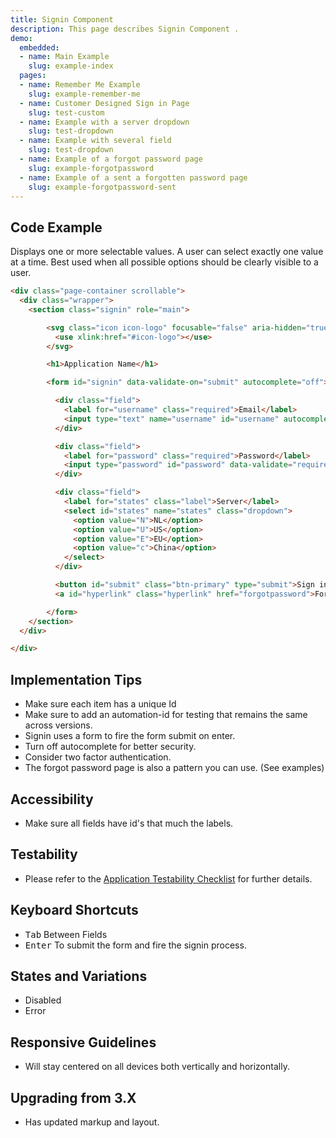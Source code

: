 ```yaml
---
title: Signin Component
description: This page describes Signin Component .
demo:
  embedded:
  - name: Main Example
    slug: example-index
  pages:
  - name: Remember Me Example
    slug: example-remember-me
  - name: Customer Designed Sign in Page
    slug: test-custom
  - name: Example with a server dropdown
    slug: test-dropdown
  - name: Example with several field
    slug: test-dropdown
  - name: Example of a forgot password page
    slug: example-forgotpassword
  - name: Example of a sent a forgotten password page
    slug: example-forgotpassword-sent
---
```


## Code Example

Displays one or more selectable values. A user can select exactly one value at a time. Best used when all possible options should be clearly visible to a user.

```html
<div class="page-container scrollable">
  <div class="wrapper">
    <section class="signin" role="main">

        <svg class="icon icon-logo" focusable="false" aria-hidden="true" role="presentation">
          <use xlink:href="#icon-logo"></use>
        </svg>

        <h1>Application Name</h1>

        <form id="signin" data-validate-on="submit" autocomplete="off">

          <div class="field">
            <label for="username" class="required">Email</label>
            <input type="text" name="username" id="username" autocomplete="off" data-validate="required"/>
          </div>

          <div class="field">
            <label for="password" class="required">Password</label>
            <input type="password" id="password" data-validate="required" name="password"/>
          </div>

          <div class="field">
            <label for="states" class="label">Server</label>
            <select id="states" name="states" class="dropdown">
              <option value="N">NL</option>
              <option value="U">US</option>
              <option value="E">EU</option>
              <option value="c">China</option>
            </select>
          </div>

          <button id="submit" class="btn-primary" type="submit">Sign in</button>
          <a id="hyperlink" class="hyperlink" href="forgotpassword">Forgot Password?</a>

        </form>
    </section>
  </div>

</div>
```

## Implementation Tips

- Make sure each item has a unique Id
- Make sure to add an automation-id for testing that remains the same across versions.
- Signin uses a form to fire the form submit on enter.
- Turn off autocomplete for better security.
- Consider two factor authentication.
- The forgot password page is also a pattern you can use. (See examples)

## Accessibility

- Make sure all fields have id's that much the labels.

## Testability

- Please refer to the [Application Testability Checklist](https://design.infor.com/resources/application-testability-checklist) for further details.

## Keyboard Shortcuts

- <kbd>Tab</kbd> Between Fields
- <kbd>Enter</kbd> To submit the form and fire the signin process.

## States and Variations

- Disabled
- Error

## Responsive Guidelines

- Will stay centered on all devices both vertically and horizontally.

## Upgrading from 3.X

- Has updated markup and layout.

